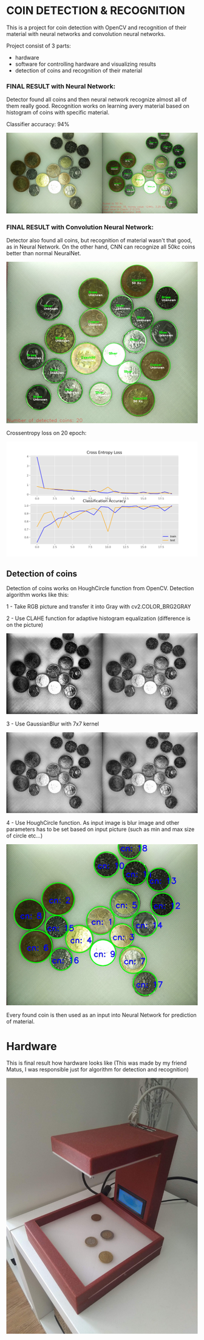 # COIN DETECTION & RECOGNITION

This is a project for coin detection with OpenCV and recognition of their material with neural networks and convolution neural networks.

Project consist of 3 parts:
- hardware 
- software for controlling hardware and visualizing results
- detection of coins and recognition of their material

### FINAL RESULT with Neural Network:

Detector found all coins and then neural network recognize almost all of them really good. Recognition works on learning 
avery material based on histogram of coins with specific material.

Classifier accuracy: 94%

![finalresult](pictures/output_image_eu_cz_final.jpg)

### FINAL RESULT with Convolution Neural Network:

Detector also found all coins, but recognition of material wasn't that good, as in Neural Network.
On the other hand, CNN can recognize all 50kc coins better than normal NeuralNet.

![cnn](pictures/CNN_output_image_cz_200x200_20epoch.jpg)

Crossentropy loss on 20 epoch:

![cross_entropy](pictures/cross_entropy_200x200_20epoch.png)

## Detection of coins

Detection of coins works on HoughCircle function from OpenCV.
Detection algorithm works like this:

1 - Take RGB picture and transfer it into Gray with cv2.COLOR_BRG2GRAY

2 - Use CLAHE function for adaptive histogram equalization (difference is on the picture)

![glob_clahe](pictures/glob_vs_clahe.png)

3 - Use GaussianBlur with 7x7 kernel

![gray_blur](pictures/gray_vs_blur.png)

4 - Use HoughCircle function. As input image is blur image and other parameters has to be set based on input picture (such
as min and max size of circle etc...)

![outputHough](pictures/Output_houghCircle.jpg)

Every found coin is then used as an input into Neural Network for prediction of material.

# Hardware

This is final result how hardware looks like (This was made by my friend Matus, I was responsible just for algorithm for detection and recognition)

![hardware](pictures/hw_final2.jpg)